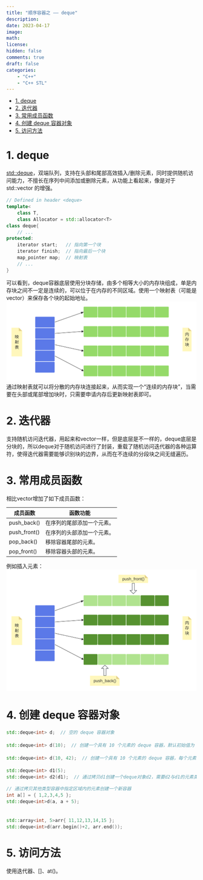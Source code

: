 ```yaml
---
title: "顺序容器之 —— deque"
description: 
date: 2023-04-17
image: 
math: 
license: 
hidden: false
comments: true
draft: false  
categories:
    - "C++"
    - "C++ STL"
---
```



- [1. deque](#1-deque)
- [2. 迭代器](#2-迭代器)
- [3. 常用成员函数](#3-常用成员函数)
- [4. 创建 deque 容器对象](#4-创建-deque-容器对象)
- [5. 访问方法](#5-访问方法)



# 1. deque

[std::deque](https://en.cppreference.com/w/cpp/container/deque.html)，双端队列，支持在头部和尾部高效插入/删除元素，同时提供随机访问能力，不擅长在序列中间添加或删除元素，从功能上看起来，像是对于 std::vector 的增强。  
```cpp
// Defined in header <deque>
template<
    class T,
    class Allocator = std::allocator<T>
class deque{
    // ...
protected:
    iterator start;   // 指向第一个块
    iterator finish;  // 指向最后一个块
    map_pointer map;  // 映射表
    // ...
}
```
可以看到，deque容器底层使用分块存储，由多个相等大小的内存块组成，单是内存块之间不一定是连续的，可以位于在内存的不同区域。使用一个映射表（可能是vector）来保存各个块的起始地址。  
![](内存块.svg)   
通过映射表就可以将分散的内存块连接起来，从而实现一个“连续的内存块”，当需要在头部或尾部增加块时，只需要申请内存后更新映射表即可。   


# 2. 迭代器
支持随机访问迭代器，用起来和vector一样，但是底层是不一样的，deque底层是分块的，所以deque对于随机访问进行了封装，重载了随机访问迭代器的各种运算符，使得迭代器需要能够识别块的边界，从而在不连续的分段块之间无缝遍历。   


# 3. 常用成员函数
相比vector增加了如下成员函数：   

|成员函数|函数功能|
|--------|----------|
|push_back()|在序列的尾部添加一个元素。|
|push_front()|在序列的头部添加一个元素。|
|pop_back()|移除容器尾部的元素。|
|pop_front()|移除容器头部的元素。|

例如插入元素：  
![](插入元素.svg)   



# 4. 创建 deque 容器对象
```cpp
std::deque<int> d;  // 空的 deque 容器对象

std::deque<int> d(10);  // 创建一个具有 10 个元素的 deque 容器，默认初始值为 0

std::deque<int> d(10, 42);  // 创建一个具有 10 个元素的 deque 容器，每个元素的值都为 42

std::deque<int> d1(5);
std::deque<int> d2(d1);  // 通过拷贝d1创建一个deque对象d2，需要d2与d1的元素类型相同
```

```cpp
// 通过拷贝其他类型容器中指定区域内的元素创建一个新容器
int a[] = { 1,2,3,4,5 };
std::deque<int>d(a, a + 5);


std::array<int, 5>arr{ 11,12,13,14,15 };
std::deque<int>d(arr.begin()+2, arr.end()); 
```

# 5. 访问方法
使用迭代器、[]、at()。


